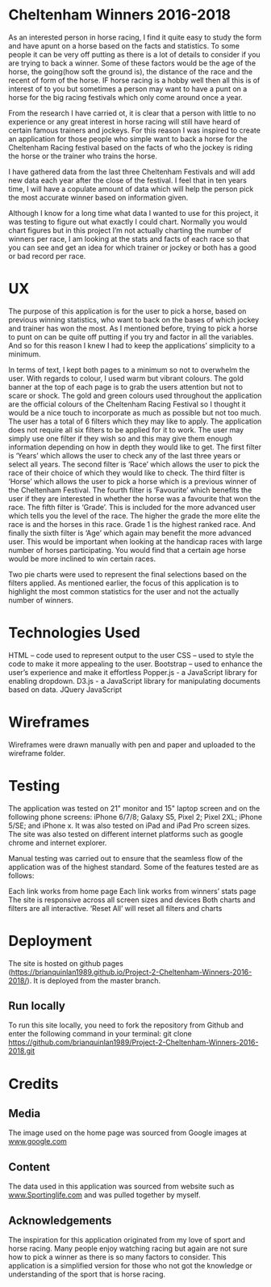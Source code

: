 # Cheltenham Winners 2016-2018

As an interested person in horse racing, I find it quite easy to study the form and have  apunt on a horse based on the facts and statistics. To some people it can be very off putting as there is a lot of details to consider if you are trying to back a winner. Some of these factors would be the age of the horse, the going(how soft the ground is), the distance of the race and the recent of form of the horse. IF horse racing is a hobby well then all this is of interest of to you but sometimes a person may want to have a punt on a horse for the big racing festivals which only come around once a year. 

From the research I have carried ot, it is clear that a person with little to no experience or any great interest in horse racing will still have heard of certain famous trainers and jockeys. For this reason I was inspired to create an application for those people who simple want to back a horse for the Cheltenham Racing festival based on the facts of who the jockey is riding the horse or the trainer who trains the horse. 

I have gathered data from the last three Cheltenham Festivals and will add new data each year after the close of the festival. I feel that in ten years time, I will have a copulate amount of data which will help the person pick the most accurate winner based on information given.

Although I know for a long time what data I wanted to use for this project, it was testing to figure out what exactly I could chart. Normally you would chart figures but in this project I’m not actually charting the number of winners per race, I am looking at the stats and facts of each race so that you can see and get an idea for which trainer or jockey or both has a good or bad record per race. 

# UX
The purpose of this application is for the user to pick a horse, based on previous winning statistics, who want to back on the bases of which jockey and trainer has won the most. 
As I mentioned before, trying to pick a horse to punt on can be quite off putting if you try and factor in all the variables. And so for this reason I knew I had to keep the applications’ simplicity to a minimum. 

In terms of text, I kept both pages to a minimum so not to overwhelm the user. 
With regards to colour, I used warm but vibrant colours. The gold banner at the top of each page is to grab the users attention but not to scare or shock. The gold and green colours used throughout the application are the official colours of the Cheltenham Racing Festival so I thought it would be a nice touch to incorporate as much as possible but not too much. 
The user has a total of 6 filters which they may like to apply. The application does not require all six filters to be applied for it to work. The user may simply use one filter if they wish so and this may give them enough information depending on how in depth they would like to get. 
The first filter is ‘Years’ which allows the user to check any of the last three years or select all years.
The second filter is ‘Race’ which allows the user to pick the race of their choice of which they would like to check. 
The third filter is ‘Horse’ which allows the user to pick a horse which is a previous winner of the Cheltenham Festival. 
The fourth filter is ‘Favourite’ which benefits the user if they are interested in whether the horse was a favourite that won the race.
The fifth filter is ‘Grade’. This is included for the more advanced user which tells you the level of the race. The higher the grade the more elite the race is and the horses in this race. Grade 1 is the highest ranked race. 
And finally the sixth filter is ‘Age’ which again may benefit the more advanced user. This would be important when looking at the handicap races with large number of horses participating. You would find that a certain age horse would be more inclined to win certain races. 

Two pie charts were used to represent the final selections based on the filters applied. As mentioned earlier, the focus of this application is to highlight the most common statistics for the user and not the actually number of winners. 

# Technologies Used
HTML – code used to represent output to the user
CSS – used to style the code to make it more appealing to the user.
Bootstrap – used to enhance the user’s experience and make it effortless
Popper.js - a JavaScript library for enabling dropdown.
D3.js - a JavaScript library for manipulating documents based on data. 
JQuery
 JavaScript

# Wireframes
Wireframes were drawn manually with pen and paper and uploaded to the wireframe folder.

# Testing
The application was tested on 21" monitor and 15" laptop screen and on the following phone screens: iPhone 6/7/8; Galaxy S5, Pixel 2; Pixel 2XL; iPhone 5/SE; and iPhone x. It was also tested on iPad and iPad Pro screen sizes. The site was also tested on different internet platforms such as google chrome and internet explorer.

Manual testing was carried out to ensure that the seamless flow of the application was of the highest standard. Some of the features tested are as follows:

Each link works from home page 
Each link works from winners’ stats page
The site is responsive across all screen sizes and devices
Both charts and filters are all interactive.
‘Reset All’ will reset all filters and charts

# Deployment

The site is hosted on github pages (https://brianquinlan1989.github.io/Project-2-Cheltenham-Winners-2016-2018/).
It is deployed from the master branch.

## Run locally

To run this site locally, you need to fork the repository from Github and enter the following command in your terminal:
git clone https://github.com/brianquinlan1989/Project-2-Cheltenham-Winners-2016-2018.git

# Credits
## Media
The image used on the home page was sourced from Google images at www.google.com

## Content
The data used in this application was sourced from website such as www.Sportinglife.com and was pulled together by myself.

## Acknowledgements
The inspiration for this application originated from my love of sport and horse racing. Many people enjoy watching racing but again are not sure how to pick a winner as there is so many factors to consider. This application is a simplified version for those who not got the knowledge or understanding of the sport that is horse racing. 


